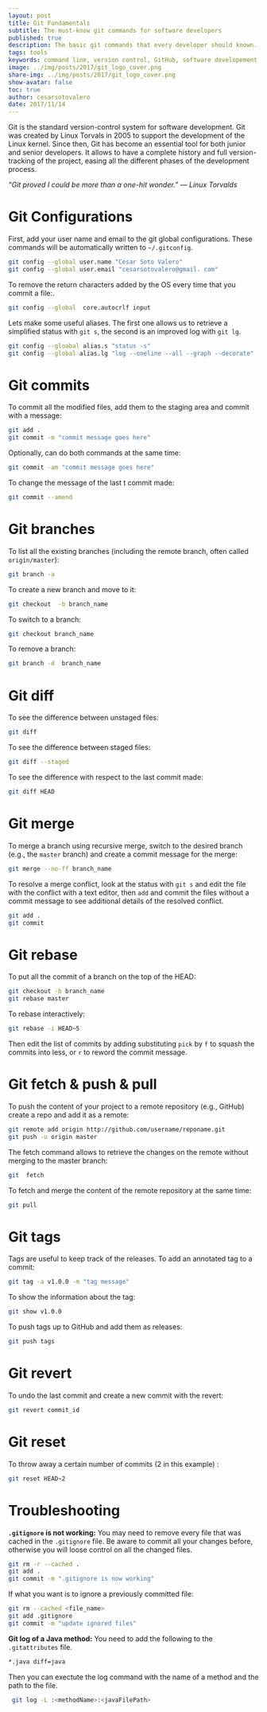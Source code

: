 ```yaml
---
layout: post
title: Git Fundamentals
subtitle: The must-know git commands for software developers
published: true
description: The basic git commands that every developer should known. 
tags: tools
keywords: command line, version control, GitHub, software developement
image: ../img/posts/2017/git_logo_cover.png
share-img: ../img/posts/2017/git_logo_cover.png
show-avatar: false
toc: true
author: cesarsotovalero
date: 2017/11/14
---
```


Git is the standard version-control system for software development. Git was created by Linux Torvals in 2005 to support the development of the Linux kernel. Since then, Git has become an essential tool for both junior and senior developers. It allows to have a complete history and full version-tracking of the project, easing all the different phases of the development process.

<aside class="quote">
    <em>“Git proved I could be more than a one-hit wonder.” ― <cite>Linux Torvalds</cite></em> 
</aside>



# Git Configurations

First, add your user name and email to the git global configurations. These commands will be automatically written  to `~/.gitconfig`.

```bash
git config --global user.name "César Soto Valero"
git config --global user.email "cesarsotovalero@gmail. com"
```
To remove the return characters added by the OS every time that you commit a file:.

```bash
git config --global  core.autocrlf input
```
Lets make some useful aliases.  The first one allows us to retrieve a simplified status with `git s`, the second is an improved log with `git lg`.

```bash
git config --gloabal alias.s "status -s" 
git config --global alias.lg "log --oneline --all --graph --decorate"
```

# Git commits

To commit all the modified files,  add them to the staging area and commit with a message:

```bash
git add .
git commit -m "commit message goes here"
```

Optionally, can do both commands at the same time:

```bash
git commit -am "commit message goes here"
```

To change the message of the last t commit made:

```bash
git commit --amend
```

# Git branches

To list all the existing branches (including the remote branch, often called `origin/master`):

```bash
git branch -a
```

To create a new branch and move to it:

```bash
git checkout  -b branch_name
```

To switch to a branch:

```bash
git checkout branch_name
```

To remove a  branch:

```bash
git branch -d  branch_name
```

# Git diff

To see the difference between unstaged files:

```bash
git diff
```

To see the difference between staged files:

```bash
git diff --staged
```

To see the difference with respect to the last commit made:

```bash
git diff HEAD
```

# Git merge 

To merge a branch using recursive merge, switch to the desired branch (e.g., the `master` branch) and create a commit  message for the merge:

```bash
git merge --no-ff branch_name
```

To resolve a merge conflict, look at the status with `git s` and edit the file with the conflict with a text editor, then `add` and commit the files without a commit message to see additional details of the resolved conflict.

```bash
git add .
git commit
```

# Git rebase

To put all the commit of a branch on the top of the HEAD:

```bash
git checkout -b branch_name
git rebase master
```

To rebase interactively:

```bash
git rebase -i HEAD~5
```

Then edit the list of commits  by adding substituting  `pick` by `f` to squash the commits into less, or `r` to reword the commit message.

# Git fetch & push & pull

To push the content of your project to a remote repository (e.g., GitHub) create a repo and add it as a remote:

```bash
git remote add origin http://github.com/username/reponame.git
git push -u origin master
```

The fetch  command allows to retrieve the changes on the remote without merging to the master branch:

```bash
git  fetch
```

To fetch and merge the content of the remote repository at the same time:

```bash
git pull
```

# Git tags

Tags are useful to keep track of the releases. To add an annotated tag to a commit:

```bash
git tag -a v1.0.0 -m "tag message"
```

To show the information about the tag:

```bash
git show v1.0.0
```
 To push tags up to GitHub and add them as releases:
 
 ```bash
git push tags
```

# Git revert

To undo the last commit and create a new commit with the revert:

```bash
git revert commit_id
```

# Git reset

To throw away a certain number of commits (2 in this example) :

```bash
git reset HEAD~2
``` 

# Troubleshooting

**`.gitignore` is not working:** You may need to remove every file that was cached in the `.gitignore` file. Be aware to commit all your changes before, otherwise you will loose control on all the changed files. 

```bash
git rm -r --cached .
git add .
git commit -m ".gitignore is now working"
```

If what you want is to ignore a previously committed file:

```bash
git rm --cached <file_name>
git add .gitignore
git commit -m "update ignored files"
```

**Git log of a Java method:** You need to add the following to the `.gitattributes` file.

```bash
*.java diff=java
```
Then you can exectute the log command with the name of a method and the path to the file.

```bash
 git log -L :<methodName>:<javaFilePath>
```
 